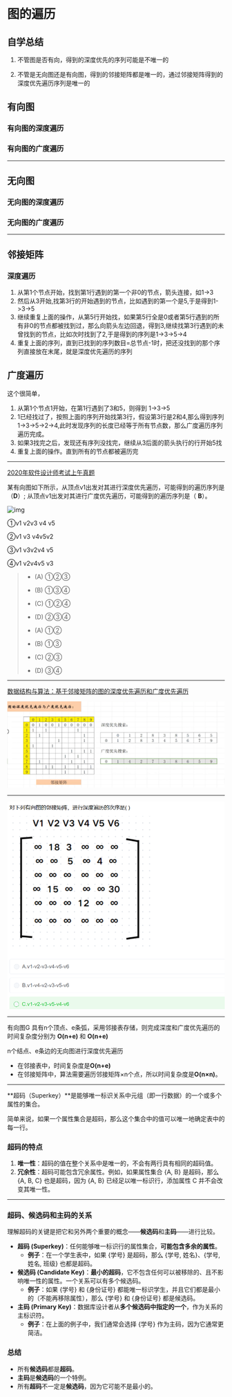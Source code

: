 # 图的遍历

## 自学总结

1. 不管图是否有向，得到的深度优先的序列可能是不唯一的 

2. 不管是无向图还是有向图，得到的邻接矩阵都是唯一的，通过邻接矩阵得到的深度优先遍历序列是唯一的

## 有向图

### 有向图的深度遍历



### 有向图的广度遍历

---

## 无向图

### 无向图的深度遍历

### 无向图的广度遍历

---

## 邻接矩阵

### 深度遍历

1. 从第1个节点开始，找到第1行遇到的第一个非0的节点，箭头连接，如1->3
2. 然后从3开始,找第3行的开始遇到的节点，比如遇到的第一个是5,于是得到1->3->5
3. 继续重复上面的操作，从第5行开始找，如果第5行全是0或者第5行遇到的所有非0的节点都被找到过，那么向箭头左边回退，得到3,继续找第3行遇到的未曾找到的节点，比如次时找到了2,于是得到的序列是1->3->5->4
4. 重复上面的序列，直到已找到的序列数目=总节点-1时，把还没找到的那个序列直接放在末尾，就是深度优先遍历的序列

## 广度遍历

这个很简单，

1. 从第1个节点1开始，在第1行遇到了3和5，则得到 1->3->5
2. 1已经找过了，按照上面的序列开始找第3行，假设第3行是2和4,那么得到序列1->3->5->2->4,此时发现序列的长度已经等于所有节点数，那么广度遍历序列遍历完成。
3. 如果3找完之后，发现还有序列没找完，继续从3后面的箭头执行的行开始5找
4. 重复上面的操作。直到所有的节点都被遍历完

---

[ 2020年软件设计师考试上午真题](https://ebook.qicoder.com/%E8%BD%AF%E4%BB%B6%E8%AE%BE%E8%AE%A1%E5%B8%88/notes/2020%E5%B9%B4%E8%BD%AF%E4%BB%B6%E8%AE%BE%E8%AE%A1%E5%B8%88%E8%80%83%E8%AF%95%E4%B8%8A%E5%8D%88%E7%9C%9F%E9%A2%98%EF%BC%88%E4%B8%93%E4%B8%9A%E8%A7%A3%E6%9E%90+%E5%8F%82%E8%80%83%E7%AD%94%E6%A1%88%EF%BC%89.html#%E7%AC%AC-49-%E9%A2%98)

某有向图如下所示，从顶点v1出发对其进行深度优先遍历，可能得到的遍历序列是（**D**）; 从顶点v1出发对其进行广度优先遍历，可能得到的遍历序列是（ **B**）。

![img](https://ebook.qicoder.com/%E8%BD%AF%E4%BB%B6%E8%AE%BE%E8%AE%A1%E5%B8%88/images/shiti/2020-11/411/c62szFGub2.png)

①v1 v2v3 v4 v5

②v1 v3 v4v5v2

③v1 v3v2v4 v5

④v1 v2v4v5 v3

> - (A) ①②③
> - (B) ①③④
> - (C) ①②④
> - (D) ②③④
>
> - (A) ①②
> - (B) ①③
> - (C) ②③
> - (D) ③④

---

[数据结构与算法：基于邻接矩阵的图的深度优先遍历和广度优先遍历](https://www.bilibili.com/video/BV1D64y1K7Xv/?spm_id_from=333.337.search-card.all.click&vd_source=388f01bb44f002e4de4c1a3c6ceb7302)

![image-20250830211249895](../../img/image-20250830211249895.png)

---

![image-20250830211408154](../../img/image-20250830211408154.png)

---

有向图G 具有n个顶点、e条弧，采用邻接表存储，则完成深度和广度优先遍历的时间复杂度分别为 **O(n+e)** 和 **O(n+e)**

n个结点、e条边的无向图进行深度优先遍历

- 在邻接表中，时间复杂度是**O(n+e)**
- 在邻接矩阵中，算法需要遍历邻接矩阵×n个点，所以时间复杂度是**O(n×n)**。

---

**超码（Superkey）**是能够唯一标识关系中元组（即一行数据）的一个或多个属性的集合。

简单来说，如果一个属性集合是超码，那么这个集合中的值可以唯一地确定表中的每一行。



### 超码的特点



1. **唯一性**：超码的值在整个关系中是唯一的，不会有两行具有相同的超码值。
2. **冗余性**：超码可能包含冗余属性。例如，如果属性集合 {A, B} 是超码，那么 {A, B, C} 也是超码，因为 {A, B} 已经足以唯一标识行，添加属性 C 并不会改变其唯一性。

------



### 超码、候选码和主码的关系



理解超码的关键是把它和另外两个重要的概念——**候选码**和**主码**——进行比较。

- **超码 (Superkey)**：任何能够唯一标识行的属性集合，**可能包含多余的属性**。
  - **例子**：在一个学生表中，如果 {学号} 是超码，那么 {学号, 姓名}、{学号, 姓名, 班级} 也都是超码。
- **候选码 (Candidate Key)**：**最小的超码**，它不包含任何可以被移除的、且不影响唯一性的属性。一个关系可以有多个候选码。
  - **例子**：如果 {学号} 和 {身份证号} 都能唯一标识学生，并且它们都是最小的（不能再移除属性），那么 {学号} 和 {身份证号} 都是候选码。
- **主码 (Primary Key)**：数据库设计者从**多个候选码中指定的一个**，作为关系的主标识符。
  - **例子**：在上面的例子中，我们通常会选择 {学号} 作为主码，因为它通常更简洁。



### 总结



- 所有**候选码**都是**超码**。
- **主码**是**候选码**的一个特例。
- 所有**超码**不一定是**候选码**，因为它可能不是最小的。
